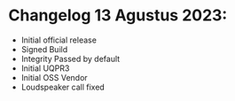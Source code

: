 # Changelog 13 Agustus 2023: 
- Initial official release
- Signed Build
- Integrity Passed by default
- Initial UQPR3
- Initial OSS Vendor
- Loudspeaker call fixed
